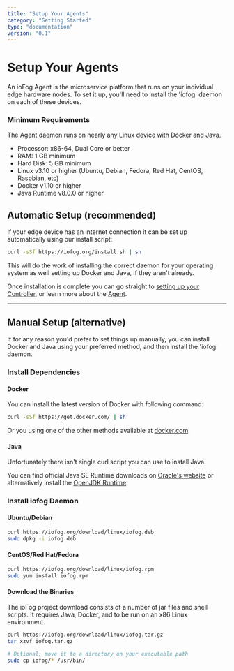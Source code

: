 ```yaml
---
title: "Setup Your Agents"
category: "Getting Started"
type: "documentation"
version: "0.1"
---
```


# Setup Your Agents

An ioFog Agent is the microservice platform that runs on your individual edge hardware nodes. To set it up, you'll need to install the 'iofog' daemon on each of these devices.

### Minimum Requirements

The Agent daemon runs on nearly any Linux device with Docker and Java.

- Processor: x86-64, Dual Core or better
- RAM: 1 GB minimum
- Hard Disk: 5 GB minimum
- Linux v3.10 or higher (Ubuntu, Debian, Fedora, Red Hat, CentOS, Raspbian, etc)
- Docker v1.10 or higher
- Java Runtime v8.0.0 or higher

## Automatic Setup (recommended)
If your edge device has an internet connection it can be set up automatically using our install script:

```bash
curl -sSf https://iofog.org/install.sh | sh
```

This will do the work of installing the correct daemon for your operating system as well setting up Docker and Java, if they aren't already.

Once installation is complete you can go straight to [setting up your Controller](setup-your-controllers), or learn more about the [Agent](agent-overview).

***

## Manual Setup (alternative)
If for any reason you'd prefer to set things up manually, you can install Docker and Java using your preferred method, and then install the 'iofog' daemon.

### Install Dependencies
#### Docker
You can install the latest version of Docker with following command:

```bash
curl -sSf https://get.docker.com/ | sh
```

Or you using one of the other methods available at [docker.com](https://docs.docker.com/install/).

#### Java
Unfortunately there isn't single curl script you can use to install Java.

You can find official Java SE Runtime downloads on [Oracle's website](https://www.oracle.com/technetwork/java/javase/downloads/jre8-downloads-2133155.html) or alternatively install the [OpenJDK Runtime](http://openjdk.java.net/install/).

### Install iofog Daemon
#### Ubuntu/Debian
```bash
curl https://iofog.org/download/linux/iofog.deb
sudo dpkg -i iofog.deb
```

<!--
TODO: maybe apt-get, but lots of work for little benefit in our case AFAIK.
Maybe if we want to have iofog services shared via a custom registry?

```
curl -fsSL https://iofog.org/download/linux/ubuntu/gpg | apt-key add -
```
-->


#### CentOS/Red Hat/Fedora
```bash
curl https://iofog.org/download/linux/iofog.rpm
sudo yum install iofog.rpm
```

#### Download the Binaries
The ioFog project download consists of a number of jar files and shell scripts. It requires Java, Docker, and to be run on an x86 Linux environment.

```bash
curl https://iofog.org/download/linux/iofog.tar.gz
tar xzvf iofog.tar.gz

# Optional: move it to a directory on your executable path
sudo cp iofog/* /usr/bin/
```
